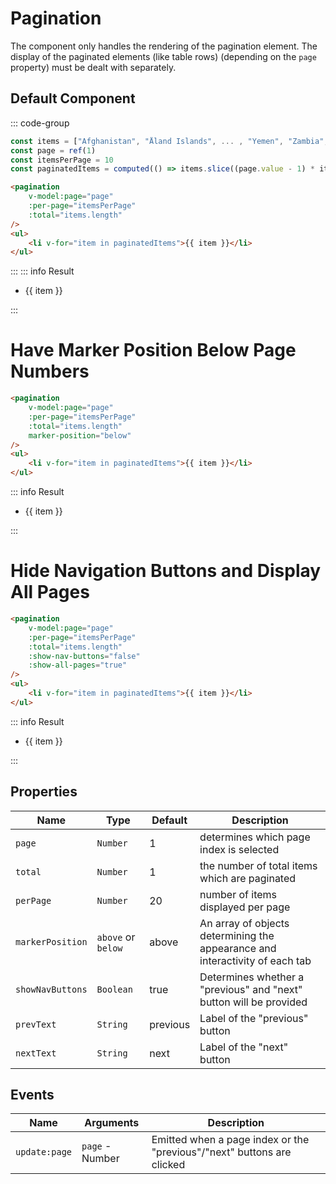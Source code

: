 <script setup>
    import Pagination from "../src/components/pagination.vue"
    import { computed, ref } from "vue"

    const items = ["Afghanistan", "Åland Islands", "Albania", "Algeria", "American Samoa", "Andorra", "Angola", "Anguilla", "Antarctica", "Antigua and Barbuda", "Argentina", "Armenia", "Aruba", "Australia", "Austria", "Azerbaijan", "Bahamas", "Bahrain", "Bangladesh", "Barbados", "Belarus", "Belgium", "Belize", "Benin", "Bermuda", "Bhutan", "Bolivia, Plurinational State of", "Bonaire, Sint Eustatius and Saba", "Bosnia and Herzegovina", "Botswana", "Bouvet Island", "Brazil", "British Indian Ocean Territory", "Brunei Darussalam", "Bulgaria", "Burkina Faso", "Burundi", "Cambodia", "Cameroon", "Canada", "Cape Verde", "Cayman Islands", "Central African Republic", "Chad", "Chile", "China", "Christmas Island", "Cocos (Keeling) Islands", "Colombia", "Comoros", "Congo", "Congo, the Democratic Republic of the", "Cook Islands", "Costa Rica", "Côte d'Ivoire", "Croatia", "Cuba", "Curaçao", "Cyprus", "Czech Republic", "Denmark", "Djibouti", "Dominica", "Dominican Republic", "Ecuador", "Egypt", "El Salvador", "Equatorial Guinea", "Eritrea", "Estonia", "Ethiopia", "Falkland Islands (Malvinas)", "Faroe Islands", "Fiji", "Finland", "France", "French Guiana", "French Polynesia", "French Southern Territories", "Gabon", "Gambia", "Georgia", "Germany", "Ghana", "Gibraltar", "Greece", "Greenland", "Grenada", "Guadeloupe", "Guam", "Guatemala", "Guernsey", "Guinea", "Guinea-Bissau", "Guyana", "Haiti", "Heard Island and McDonald Islands", "Holy See (Vatican City State)", "Honduras", "Hong Kong", "Hungary", "Iceland", "India", "Indonesia", "Iran, Islamic Republic of", "Iraq", "Ireland", "Isle of Man", "Israel", "Italy", "Jamaica", "Japan", "Jersey", "Jordan", "Kazakhstan", "Kenya", "Kiribati", "Korea, Democratic People's Republic of", "Korea, Republic of", "Kuwait", "Kyrgyzstan", "Lao People's Democratic Republic", "Latvia", "Lebanon", "Lesotho", "Liberia", "Libya", "Liechtenstein", "Lithuania", "Luxembourg", "Macao", "Macedonia, the Former Yugoslav Republic of", "Madagascar", "Malawi", "Malaysia", "Maldives", "Mali", "Malta", "Marshall Islands", "Martinique", "Mauritania", "Mauritius", "Mayotte", "Mexico", "Micronesia, Federated States of", "Moldova, Republic of", "Monaco", "Mongolia", "Montenegro", "Montserrat", "Morocco", "Mozambique", "Myanmar", "Namibia", "Nauru", "Nepal", "Netherlands", "New Caledonia", "New Zealand", "Nicaragua", "Niger", "Nigeria", "Niue", "Norfolk Island", "Northern Mariana Islands", "Norway", "Oman", "Pakistan", "Palau", "Palestine, State of", "Panama", "Papua New Guinea", "Paraguay", "Peru", "Philippines", "Pitcairn", "Poland", "Portugal", "Puerto Rico", "Qatar", "Réunion", "Romania", "Russian Federation", "Rwanda", "Saint Barthélemy", "Saint Helena, Ascension and Tristan da Cunha", "Saint Kitts and Nevis", "Saint Lucia", "Saint Martin (French part)", "Saint Pierre and Miquelon", "Saint Vincent and the Grenadines", "Samoa", "San Marino", "Sao Tome and Principe", "Saudi Arabia", "Senegal", "Serbia", "Seychelles", "Sierra Leone", "Singapore", "Sint Maarten (Dutch part)", "Slovakia", "Slovenia", "Solomon Islands", "Somalia", "South Africa", "South Georgia and the South Sandwich Islands", "South Sudan", "Spain", "Sri Lanka", "Sudan", "Suriname", "Svalbard and Jan Mayen", "Swaziland", "Sweden", "Switzerland", "Syrian Arab Republic", "Taiwan, Province of China", "Tajikistan", "Tanzania, United Republic of", "Thailand", "Timor-Leste", "Togo", "Tokelau", "Tonga", "Trinidad and Tobago", "Tunisia", "Turkey", "Turkmenistan", "Turks and Caicos Islands", "Tuvalu", "Uganda", "Ukraine", "United Arab Emirates", "United Kingdom", "United States", "United States Minor Outlying Islands", "Uruguay", "Uzbekistan", "Vanuatu", "Venezuela, Bolivarian Republic of", "Viet Nam", "Virgin Islands, British", "Virgin Islands, U.S.", "Wallis and Futuna", "Western Sahara", "Yemen", "Zambia", "Zimbabwe"]
    const page = ref(1)
    const itemsPerPage = 10
    const paginatedItems = computed(() => items.slice((page.value - 1) * itemsPerPage, page.value * itemsPerPage))
</script>

# Pagination

The component only handles the rendering of the pagination element. The display of the paginated elements (like table rows) (depending on the `page` property) must be dealt with separately. 

## Default Component
::: code-group
```js
const items = ["Afghanistan", "Åland Islands", ... , "Yemen", "Zambia", "Zimbabwe"]
const page = ref(1)
const itemsPerPage = 10
const paginatedItems = computed(() => items.slice((page.value - 1) * itemsPerPage, page.value * itemsPerPage))
```
```html
<pagination
    v-model:page="page"
    :per-page="itemsPerPage"
    :total="items.length"
/>
<ul>
    <li v-for="item in paginatedItems">{{ item }}</li>
</ul>

```
:::
::: info Result
<pagination :total="items.length" v-model:page="page" :per-page="itemsPerPage" />
<ul><li v-for="item in paginatedItems">{{ item }}</li></ul>
:::

# Have Marker Position Below Page Numbers
```html
<pagination
    v-model:page="page"
    :per-page="itemsPerPage"
    :total="items.length"
    marker-position="below"
/>
<ul>
    <li v-for="item in paginatedItems">{{ item }}</li>
</ul>

```
::: info Result
<pagination :total="items.length" v-model:page="page" :per-page="itemsPerPage" marker-position="below" />
<ul><li v-for="item in paginatedItems">{{ item }}</li></ul>
:::

# Hide Navigation Buttons and Display All Pages
```html
<pagination
    v-model:page="page"
    :per-page="itemsPerPage"
    :total="items.length"
    :show-nav-buttons="false"
    :show-all-pages="true"
/>
<ul>
    <li v-for="item in paginatedItems">{{ item }}</li>
</ul>

```
::: info Result
<div class="overflow-x-auto py-2">
<pagination :total="items.length" v-model:page="page" :per-page="itemsPerPage" :show-nav-buttons="false" :show-all-pages="true" />
</div>
<ul><li v-for="item in paginatedItems">{{ item }}</li></ul>
:::

## Properties
| Name             | Type               | Default  | Description                                                                  |
|------------------|--------------------|----------|------------------------------------------------------------------------------|
| `page`           | `Number`           | 1        | determines which page index is selected                                      |
| `total`          | `Number`           | 1        | the number of total items which are paginated                                |
| `perPage`        | `Number`           | 20       | number of items displayed per page                                           |
| `markerPosition` | `above` or `below` | above    | An array of objects determining the appearance and interactivity of each tab |
| `showNavButtons` | `Boolean`          | true     | Determines whether a "previous" and "next" button will be provided           |
| `prevText`       | `String`           | previous | Label of the "previous" button                                               |
| `nextText`       | `String`           | next     | Label of the "next" button                                                   |

## Events
| Name          | Arguments       | Description                                                            |
|---------------|-----------------|------------------------------------------------------------------------|
| `update:page` | `page` - Number | Emitted when a page index or the "previous"/"next" buttons are clicked |
